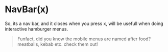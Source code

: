 # NavBar(x)

So, its a nav bar, and it closes when you press x, will be usefull when doing interactive hamburger menus.

>Funfact, did you know the mobile menus are named after food? meatballs, kebab etc. check them out!


